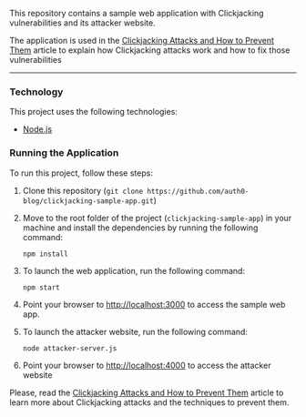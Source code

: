 This repository contains a sample web application with Clickjacking vulnerabilities and its attacker website.

The application is used in the [Clickjacking Attacks and How to Prevent Them](https://auth0.com/blog/preventing-clickjacking-attacks/) article to explain how Clickjacking attacks work and how to fix those vulnerabilities 

---
### Technology

This project uses the following technologies:

-  [Node.js](https://nodejs.org/)

### Running the Application

To run this project, follow these steps:

1. Clone this repository (`git clone https://github.com/auth0-blog/clickjacking-sample-app.git`)

2. Move to the root folder of the project (`clickjacking-sample-app`) in your machine and install the dependencies by running the following command:

   ```shell
   npm install
   ```

3. To launch the web application, run the following command:

   ```shell
   npm start
   ```

4. Point your browser to [http://localhost:3000](http://localhost:3000) to access the sample web app.

5. To launch the attacker website, run the following command:

   ```shell
   node attacker-server.js
   ```

6. Point your browser to [http://localhost:4000](http://localhost:4000/) to access the attacker website



Please, read the [Clickjacking Attacks and How to Prevent Them](https://auth0.com/blog/preventing-clickjacking-attacks/) article to learn more about Clickjacking attacks and the techniques to prevent them.
